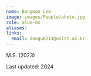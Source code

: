 ```yaml
---
name: Bongwon Lee
image: images/People/photo.jpg
role: alum-ms
aliases:
links:
  email: dongu6213@unist.ac.kr
---
```


M.S. (2023)


Last updated: 2024